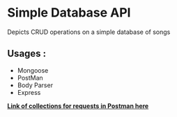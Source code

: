 # Simple Database API
Depicts CRUD operations on a simple database of songs

## Usages :
- Mongoose
- PostMan
- Body Parser
- Express

[**Link of collections for requests in Postman here**](https://go.postman.co/workspace/My-Workspace~9e059186-3d00-4a04-8ec3-cbce9885f150/collection/18768830-1a2b01c0-ea9d-4332-9f31-94293feed893)
